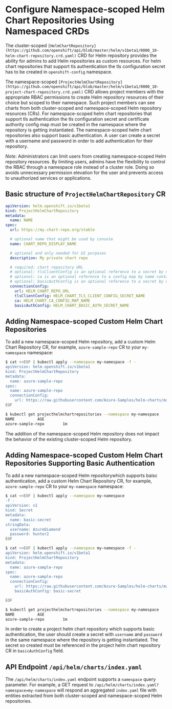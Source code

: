 # Configure Namespace-scoped Helm Chart Repositories Using Namespaced CRDs

The cluster-scoped `[HelmChartRepository](https://github.com/openshift/api/blob/master/helm/v1beta1/0000_10-helm-chart-repository.crd.yaml)` CRD for Helm repository provides the ability for admins to add Helm repositories as custom resources. For helm chart repositories that support tls authentication the tls configuration secret has to be created in `openshift-config` namespace.

The namespace-scoped `[ProjectHelmChartRepository](https://github.com/openshift/api/blob/master/helm/v1beta1/0000_10-project-chart-repository.crd.yaml)` CRD allows project members with the appropriate RBAC permissions to create Helm repository resources of their choice but scoped to their namespace. Such project members can see charts from both cluster-scoped and namespace-scoped Helm repository resources (CRs). For namespace-scoped helm chart repositories that support tls authentication the tls configuration secret and certificate authority config map must be created in the  namespace where the repository is getting instantiated. The namespace-scoped helm chart repositories also support basic authentication. A user can create a secret with a username and password in order to add authentication for their repository.

_Note_: Administrators can limit users from creating namespace-scoped Helm repository resources. By limiting users, admins have the flexibility to control the RBAC through a namespace role instead of a cluster role. Doing so avoids unnecessary permission elevation for the user and prevents access to unauthorized services or applications.

## Basic structure of `ProjectHelmChartRepository` CR

```yaml
apiVersion: helm.openshift.io/v1beta1
kind: ProjectHelmChartRepository
metadata:
  name: NAME
spec:
  url: https://my.chart-repo.org/stable

  # optional name that might be used by console
  name: CHART_REPO_DISPLAY_NAME

  # optional and only needed for UI purposes
  description: My private chart repo

  # required: chart repository URL
  # optional: tlsClientConfig is an optional reference to a secret by name that contains the PEM-encoded TLS client certificate and private key to present when connecting to the server. The key "tls.crt" is used to locate the client certificate. The key "tls.key" is used to locate the private key. The namespace for this secret must be same as the namespace where the project helm chart repository is getting instantiated.
  # optional: ca is an optional reference to a config map by name containing the PEM-encoded CA bundle. It is used as a trust anchor to validate the TLS certificate presented by the remote server. The key "ca-bundle.crt" is used to locate the data. If empty, the default system roots are used. The namespace for this configmap must be same as the namespace where the project helm chart repository is getting instantiated.
  # optional: basicAuthConfig is an optional reference to a secret by name that contains the basic authentication credentials to present when connecting to the server. The key "username" is used locate the username. The key "password" is used to locate the password. The namespace for this secret must be same as the namespace where the project helm chart repository is getting instantiated.
  connectionConfig:
    url: HELM_CHART_REPO_URL
    tlsClientConfig: HELM_CHART_TLS_CLIENT_CONFIG_SECRET_NAME
    ca: HELM_CHART_CA_CONFIG_MAP_NAME
    basicAuthConfig: HELM_CHART_BASIC_AUTH_SECRET_NAME
```

## Adding Namespace-scoped Custom Helm Chart Repositories

To add a new namespace-scoped Helm repository, add a custom Helm Chart Repository CR, for example, `azure-sample-repo` CR to your `my-namespace` namespace:

```bash
$ cat <<EOF | kubectl apply --namespace my-namespace -f -
apiVersion: helm.openshift.io/v1beta1
kind: ProjectHelmChartRepository
metadata:
  name: azure-sample-repo
spec:
  name: azure-sample-repo
  connectionConfig:
    url: https://raw.githubusercontent.com/Azure-Samples/helm-charts/master/docs
EOF

$ kubectl get projecthelmchartrepositories --namespace my-namespace
NAME          AGE
azure-sample-repo        1m
```

The addition of the namespace-scoped Helm repository does not impact the behavior of the existing cluster-scoped Helm repository.

## Adding Namespace-scoped Custom Helm Chart Repositories Supporting Basic Authentication

To add a new namespace-scoped Helm repositorywhich supports baisc authentication, add a custom Helm Chart Repository CR, for example, `azure-sample-repo` CR to your `my-namespace` namespace:

```bash
$ cat <<EOF | kubectl apply --namespace my-namespace 
-f -
apiVersion: v1
kind: Secret
metadata:
  name: basic-secret
stringData:
  username: AzureDiamond
  password: hunter2
EOF

$ cat <<EOF | kubectl apply --namespace my-namespace -f -
apiVersion: helm.openshift.io/v1beta1
kind: ProjectHelmChartRepository
metadata:
  name: azure-sample-repo
spec:
  name: azure-sample-repo
  connectionConfig:
    url: https://raw.githubusercontent.com/Azure-Samples/helm-charts/master/docs
    basicAuthConfig: basic-secret

EOF

$ kubectl get projecthelmchartrepositories --namespace my-namespace
NAME          AGE
azure-sample-repo        1m
```
In order to create a project helm chart repository which supports basic authentication, the user should create a secret with `username` and `password` in the same namespace where the repository is getting instantiated. The secret so created must be referenced in the project helm chart repository CR in `basicAuthConfig` field.
 
## API Endpoint `/api/helm/charts/index.yaml`

The `/api/helm/charts/index.yaml` endpoint supports a `namespace` query parameter. For example, a GET request to `/api/helm/charts/index.yaml?namespace=my-namespace` will respond an aggregated `index.yaml` file with entities extracted from both cluster-scoped and namespace-scoped Helm repositories.
